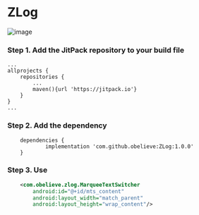 # ZLog

![image](https://thumbsnap.com/i/bfQkkmjg.gif)


### Step 1. Add the JitPack repository to your build file
```
...
allprojects {
    repositories {
        ...
        maven(){url 'https://jitpack.io'}
    }
}
...
```
### Step 2. Add the dependency
```
	dependencies {
	        implementation 'com.github.obelieve:ZLog:1.0.0'
	}
```

### Step 3. Use
```xml
    <com.obelieve.zlog.MarqueeTextSwitcher
        android:id="@+id/mts_content"
        android:layout_width="match_parent"
        android:layout_height="wrap_content"/>
```